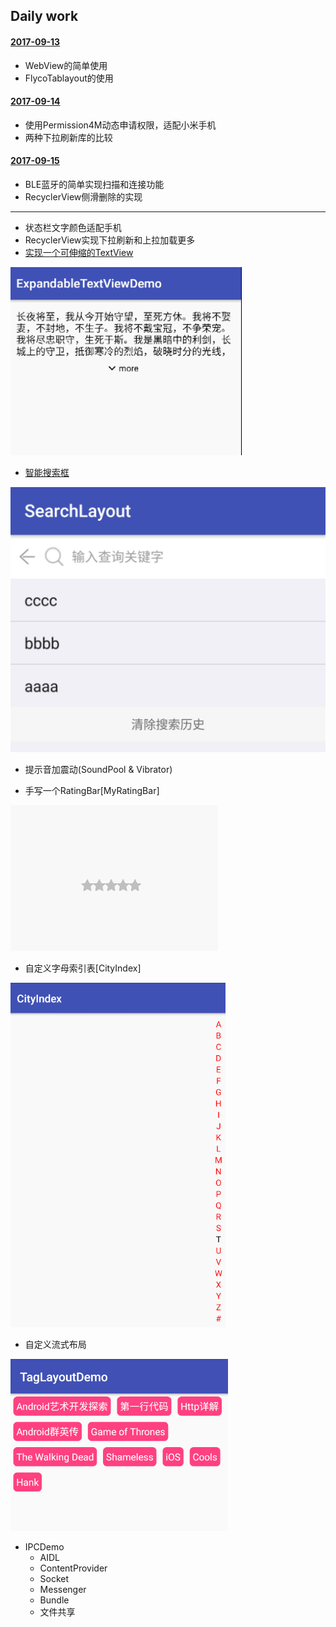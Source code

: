 ## Daily work

#### [2017-09-13](https://github.com/Sun0630/daily/blob/master/note/0913.md)
* WebView的简单使用
* FlycoTablayout的使用

#### [2017-09-14](https://github.com/Sun0630/daily/blob/master/note/0914.md)
* 使用Permission4M动态申请权限，适配小米手机
* 两种下拉刷新库的比较

#### [2017-09-15](https://github.com/Sun0630/daily/blob/master/note/0915.md)
* BLE蓝牙的简单实现扫描和连接功能
* RecyclerView侧滑删除的实现

--- 

* 状态栏文字颜色适配手机
* RecyclerView实现下拉刷新和上拉加载更多
* [实现一个可伸缩的TextView](https://github.com/Sun0630/daily/blob/master/daily/ExpandableTextViewDemo/README.md)

![](https://github.com/Sun0630/daily/blob/master/daily/ExpandableTextViewDemo/gif/textview.gif?raw=true)

* [智能搜索框](https://github.com/Sun0630/daily/tree/master/daily/SearchLayout)

![](https://github.com/Sun0630/daily/blob/master/daily/SearchLayout/search.png?raw=true)

* 提示音加震动(SoundPool & Vibrator)

* 手写一个RatingBar[MyRatingBar]

![Ratingbar](/daily/MyRatingBar/rating.gif)


* 自定义字母索引表[CityIndex]

![City](/daily/CityIndex/index.gif)

* 自定义流式布局

![City](/daily/TagLayoutDemo/taglayout.png)


* IPCDemo
    * AIDL
    * ContentProvider
    * Socket
    * Messenger
    * Bundle
    * 文件共享